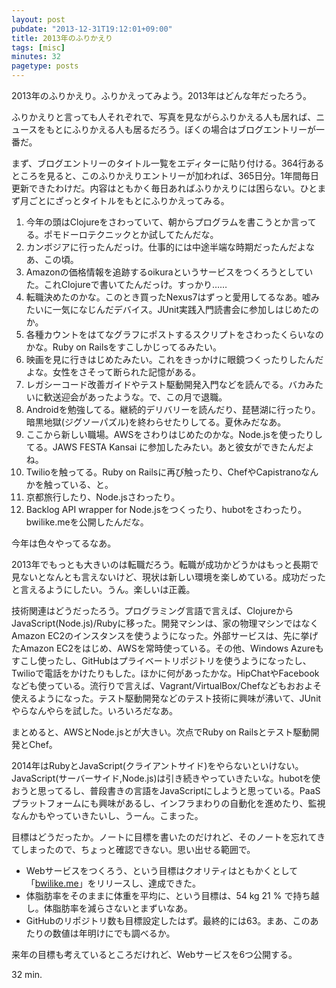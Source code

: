 ```yaml
---
layout: post
pubdate: "2013-12-31T19:12:01+09:00"
title: 2013年のふりかえり
tags: [misc]
minutes: 32
pagetype: posts
---
```

2013年のふりかえり。ふりかえってみよう。2013年はどんな年だったろう。

ふりかえりと言っても人それぞれで、写真を見ながらふりかえる人も居れば、ニュースをもとにふりかえる人も居るだろう。ぼくの場合はブログエントリーが一番だ。

まず、ブログエントリーのタイトル一覧をエディターに貼り付ける。364行あるところを見ると、このふりかえりエントリーが加われば、365日分。1年間毎日更新できたわけだ。内容はともかく毎日あればふりかえりには困らない。ひとまず月ごとにざっとタイトルをもとにふりかえってみる。

1. 今年の頭はClojureをさわっていて、朝からプログラムを書こうとか言ってる。ポモドーロテクニックとか試してたんだな。
2. カンボジアに行ったんだっけ。仕事的には中途半端な時期だったんだよなあ、この頃。
3. Amazonの価格情報を追跡するoikuraというサービスをつくろうとしていた。これClojureで書いてたんだっけ。すっかり……
4. 転職決めたのかな。このとき買ったNexus7はずっと愛用してるなあ。嘘みたいに一気になじんだデバイス。JUnit実践入門読書会に参加しはじめたのか。
5. 各種カウントをはてなグラフにポストするスクリプトをさわったくらいなのかな。Ruby on Railsをすこしかじってるみたい。
6. 映画を見に行きはじめたみたい。これをきっかけに眼鏡つくったりしたんだよな。女性をさそって断られた記憶がある。
7. レガシーコード改善ガイドやテスト駆動開発入門などを読んでる。バカみたいに歓送迎会があったような。で、この月で退職。
8. Androidを勉強してる。継続的デリバリーを読んだり、琵琶湖に行ったり。暗黒地獄(ジグソーパズル)を終わらせたりしてる。夏休みだなあ。
9. ここから新しい職場。AWSをさわりはじめたのかな。Node.jsを使ったりしてる。JAWS FESTA Kansai に参加したみたい。あと彼女ができたんだよね。
10. Twilioを触ってる。Ruby on Railsに再び触ったり、ChefやCapistranoなんかを触っている、と。
11. 京都旅行したり、Node.jsさわったり。
12. Backlog API wrapper for Node.jsをつくったり、hubotをさわったり。bwilike.meを公開したんだな。

今年は色々やってるなあ。

2013年でもっとも大きいのは転職だろう。転職が成功かどうかはもっと長期で見ないとなんとも言えないけど、現状は新しい環境を楽しめている。成功だったと言えるようにしたい。うん。楽しいは正義。

技術関連はどうだったろう。プログラミング言語で言えば、ClojureからJavaScript(Node.js)/Rubyに移った。開発マシンは、家の物理マシンではなくAmazon EC2のインスタンスを使うようになった。外部サービスは、先に挙げたAmazon EC2をはじめ、AWSを常時使っている。その他、Windows Azureもすこし使ったし、GitHubはプライベートリポジトリを使うようになったし、Twilioで電話をかけたりもした。ほかに何があったかな。HipChatやFacebookなども使っている。流行りで言えば、Vagrant/VirtualBox/Chefなどもおおよそ使えるようになった。テスト駆動開発などのテスト技術に興味が沸いて、JUnitやらなんやらを試した。いろいろだなあ。

まとめると、AWSとNode.jsとが大きい。次点でRuby on Railsとテスト駆動開発とChef。

2014年はRubyとJavaScript(クライアントサイド)をやらないといけない。JavaScript(サーバーサイド,Node.js)は引き続きやっていきたいな。hubotを使おうと思ってるし、普段書きの言語をJavaScriptにしようと思っている。PaaSプラットフォームにも興味があるし、インフラまわりの自動化を進めたり、監視なんかもやっていきたいし、うーん。こまった。

目標はどうだったか。ノートに目標を書いたのだけれど、そのノートを忘れてきてしまったので、ちょっと確認できない。思い出せる範囲で。

- Webサービスをつくろう、という目標はクオリティはともかくとして「[bwilike.me][]」をリリースし、達成できた。
- 体脂肪率をそのままに体重を平均に、という目標は、54 kg 21 % で持ち越し。体脂肪率を減らさないとまずいなあ。
- GitHubのリポジトリ数も目標設定したはず。最終的には63。まあ、このあたりの数値は年明けにでも調べるか。

来年の目標も考えているところだけれど、Webサービスを6つ公開する。

32 min.

[bwilike.me]: http://bwilike.me/
